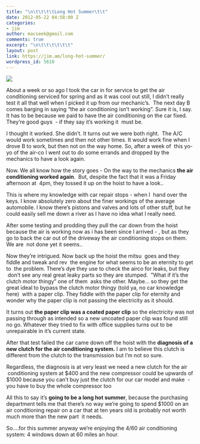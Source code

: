 ```yaml
---
title: "\n\t\t\t\tLong Hot Summer\t\t"
date: 2012-05-22 04:58:00 Z
categories:
- jim
author: macseek@gmail.com
comments: true
excerpt: "\n\t\t\t\t\t\t"
layout: post
link: https://jim.am/long-hot-summer/
wordpress_id: 5610
---
```


[![](http://jim.am/images/2012/05/dashboard.png)](http://jim.am/long-hot-summer/dashboard/)




About a week or so ago I took the car in for service to get the air conditioning serviced for spring and as it was cool out still, I didn’t really test it all that well when I picked it up from our mechanic’s.  The next day B comes barging in saying “the air conditioning isn’t working”. Sure it is, I say. It has to be because we paid to have the air conditioning on the car fixed. They’re good guys  - if they say it’s working it  must be.




I thought it worked. She didn’t. It turns out we were both right.  The A/C would work sometimes and then not other times. It would work fine when I drove B to work, but then not on the way home. So, after a week of  this yo-yo of the air-co I went out to do some errands and dropped by the mechanics to have a look again.




Now. We all know how the story goes - On the way to the mechanics **the air conditioning worked again**.  But, despite the fact that it was a Friday afternoon at  4pm, they tossed it up on the hoist to have a look..




This is where my knowledge with car repair stops - when I  hand over the keys. I know absolutely zero about the finer workings of the average automobile. I know there’s pistons and valves and lots of other stuff, but he could easily sell me down a river as I have no idea what I really need.




After some testing and prodding they pull the car down from the hoist because the air is working now as i has been since I arrived - , but as they go to back the car out of the driveway the air conditioning stops on them. We are  not done yet it seems..




Now they’re intrigued. Now back up the hoist the mitsu  goes and they fiddle and tweak and rev  the engine for what seems to be an eternity to get to  the problem. There’s dye they use to check the airco for leaks, but they  don’t see any real great leaky parts so they are stumped.  ”What if it’s the clutch motor thingy” one of them  asks the other. Maybe… so they get the great ideal to bypass the clutch motor thingy (told ya, no car knowledge here)  with a paper clip. They fiddle with the paper clip for eternity and wonder why the paper clip is not passing the electricity as it should.




It turns out **the paper clip was a coated paper clip** so the electricity was not passing through as intended so a new uncoated paper clip was found still no go. Whatever they tried to fix with office supplies turns out to be unrepairable in it’s current state.




After that test failed the car came down off the hoist with the **diagnosis of a new clutch for the air conditioning system.** I am to believe this clutch is different from the clutch to the transmission but I’m not so sure.




Regardless, the diagnosis is at very least we need a new clutch for the air  conditioning system at $400 and the new compressor could be upwards of $1000 because you can’t buy just the clutch for our car model and make  - you have to buy the whole compressor too




All this to say it’s **going to be a long hot summer**, because the purchasing department tells me that there’s no way we’re going to spend $1000 on an air conditioning repair on a car that at ten years old is probably not worth much more than the new part  it needs.




So….for this summer anyway we’re enjoying the 4/60 air conditioning system: 4 windows down at 60 miles an hour.


		
